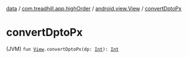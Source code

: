 [data](../../index.md) / [com.treadhill.app.highOrder](../index.md) / [android.view.View](index.md) / [convertDptoPx](./convert-dpto-px.md)

# convertDptoPx

(JVM) `fun `[`View`](https://developer.android.com/reference/android/view/View.html)`.convertDptoPx(dp: `[`Int`](https://kotlinlang.org/api/latest/jvm/stdlib/kotlin/-int/index.html)`): `[`Int`](https://kotlinlang.org/api/latest/jvm/stdlib/kotlin/-int/index.html)